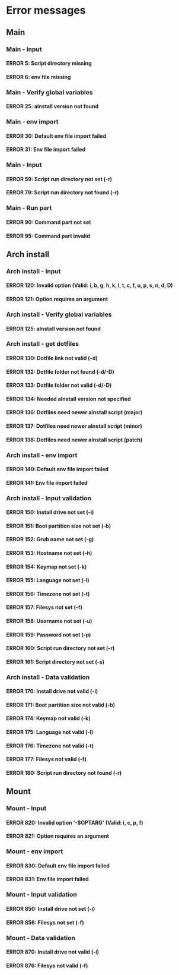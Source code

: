 # Error messages

## Main

### Main - Input

#### ERROR 5: Script directory missing

#### ERROR 6: env file missing

### Main - Verify global variables

#### ERROR 25: aInstall version not found

### Main - env import

#### ERROR 30: Default env file import failed

#### ERROR 31: Env file import failed

### Main - Input 

#### ERROR 59: Script run directory not set (-r)

#### ERROR 79: Script run directory not found (-r)

### Main - Run part

#### ERROR 90: Command part not set

#### ERROR 95: Command part invalid

## Arch install

### Arch install - Input

#### ERROR 120: Invalid option (Valid: i, b, g, h, k, l, t, c, f, u, p, s, n, d, D)

#### ERROR 121: Option requires an argument

### Arch install - Verify global variables

#### ERROR 125: aInstall version not found

### Arch install - get dotfiles

#### ERROR 130: Dotfile link not valid (-d)

#### ERROR 132: Dotfile folder not found (-d/-D)

#### ERROR 133: Dotfile folder not valid (-d/-D)

#### ERROR 134: Needed aInstall version not specified

#### ERROR 136: Dotfiles need newer aInstall script (major)

#### ERROR 137: Dotfiles need newer aInstall script (minor)

#### ERROR 138: Dotfiles need newer aInstall script (patch)

### Arch install - env import

#### ERROR 140: Default env file import failed

#### ERROR 141: Env file import failed

### Arch install - Input validation

#### ERROR 150: Install drive not set (-i)

#### ERROR 151: Boot partition size not set (-b)

#### ERROR 152: Grub name not set (-g)

#### ERROR 153: Hostname not set (-h)

#### ERROR 154: Keymap not set (-k)

#### ERROR 155: Language not set (-l)

#### ERROR 156: Timezone not set (-t)

#### ERROR 157: Filesys not set (-f)

#### ERROR 158: Username not set (-u)

#### ERROR 159: Password not set (-p)

#### ERROR 160: Script run directory not set (-r)

#### ERROR 161: Script directory not set (-s)

### Arch install - Data validation

#### ERROR 170: Install drive not valid (-i)

#### ERROR 171: Boot partition size not valid (-b)

#### ERROR 174: Keymap not valid (-k)

#### ERROR 175: Language not valid (-l)

#### ERROR 176: Timezone not valid (-t)

#### ERROR 177: Filesys not valid (-f)

#### ERROR 180: Script run directory not found (-r)

## Mount

### Mount - Input

#### ERROR 820: Invalid option '-$OPTARG' (Valid: i, c, p, f)

#### ERROR 821: Option requires an argument

### Mount - env import

#### ERROR 830: Default env file import failed

#### ERROR 831: Env file import failed

### Mount - Input validation

#### ERROR 850: Install drive not set (-i)

#### ERROR 856: Filesys not set (-f)

### Mount - Data validation

#### ERROR 870: Install drive not valid (-i)

#### ERROR 876: Filesys not valid (-f)
